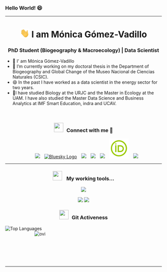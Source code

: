 ### Hello World! 😄
<hr>
<h1 align="center"><img src="https://raw.githubusercontent.com/ABSphreak/ABSphreak/master/gifs/Hi.gif" width="30px"> I am Mónica Gómez-Vadillo </h1>
<h3 align="center">PhD Student (Biogeography & Macroecology) | Data Scientist </h3>

- 👋 I' am Mónica Gómez-Vadillo
- 🔭 I’m currently working on my doctoral thesis in the Department of Biogeography and Global Change of the Museo Nacional de Ciencias Naturales (CSIC).
- 😄 In the past I have worked as a data scientist in the energy sector for two years.
- 🌱I have studied Biology at the URJC and the Master in Ecology at the UAM. I have also studied the Master Data Science and Business Analytics at IMF Smart Education, indra and UCAV.


<br/>
<h3 align="center" > <img src="https://media.giphy.com/media/iY8CRBdQXODJSCERIr/giphy.gif" width="30" height="30" style="margin-right: 10px;">Connect with me 🤝 </h3>

<p align="center">

 <div align="center"  class="icons-social" style="margin-left: 10px;">
        <a style="margin-left: 10px;"  target="_blank" href="https://www.linkedin.com/in/monicagomezvadillo/">
			<img src="https://img.icons8.com/nolan/64/linkedin.png"></a>
	 <a style="margin-left: 10px;" target="_blank" href="https://bsky.app/profile/biomolic.bsky.social">
		 <img width="64" height="64" src="https://img.icons8.com/nolan/64/bluesky.png" alt="Bluesky Logo"></a>
	 <a style="margin-left: 10px;" target="_blank" href="https://x.com/BioMolic">
			<img src="https://img.icons8.com/nolan/64/twitterx.png" ></a>
	 <a style="margin-left: 10px;" target="_blank" href="https://github.com/mgomezv26/mgomezv26">
		 <img src="https://img.icons8.com/nolan/64/github.png"></a>
	 <a style="margin-left: 10px;" target="_blank" href="https://scholar.google.com/citations?user=ThkATL0AAAAJ&hl=es">
		 <img src="https://img.icons8.com/nolan/64/google-scholar.png"></a>
	 <a style="margin-left: 10px;" target="_blank" href="https://orcid.org/0009-0001-4295-0069">
		 <img src="https://github.com/mgomezv26/mgomezv26/raw/main/icons8-orcid.svg"></a>
   	 <a style="margin-left: 10px;" target="_blank" href="https://www.researchgate.net/profile/Monica-Gomez-Vadillo?ev=hdr_xprf">
		 <img src="https://img.icons8.com/external-tal-revivo-green-tal-revivo/36/external-researchgate-a-social-networking-site-for-scientists-and-researchers-to-share-papers-logo-green-tal-revivo.png"></a>
      </div>
<hr>

<h3 align="center">
  <img src="https://media.giphy.com/media/iY8CRBdQXODJSCERIr/giphy.gif" width="30" height="30" style="margin-right: 10px;">
  My working tools...
</h3>

<p align="center">
  <a href="https://skillicons.dev">
    <img src="https://skillicons.dev/icons?i=py,r,postgres,mysql,vscode,pycharm,git,wordpress" />
  </a>
</p>

<p align="center">
  <code><img height="50" src="https://www.vectorlogo.zone/logos/jupyter/jupyter-icon.svg"></code>
  <code><img height="50" src="https://www.vectorlogo.zone/logos/qgis/qgis-icon.svg"></code>
</p>

<h3 align="center" > <img src="https://media.giphy.com/media/W5eoZHPpUx9sapR0eu/giphy.gif" width="30" height="30" style="margin-right: 10px;">Git Activeness </h3>
<p><img align="left" src="https://github-readme-stats.vercel.app/api/top-langs?username=mgomezv26&show_icons=true&locale=en&layout=compact&theme=tokyonight&bg_color=0A0A0A" alt="Top Languages" /></p>
<p>&nbsp;<img align="right" src="https://github-readme-stats.vercel.app/api?username=mgomezv26&show_icons=true&locale=en&theme=tokyonight&bg_color=0A0A0A" alt="ovi" width="410" /></p>
<br><br><br><br><br>

<hr>








